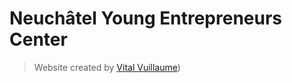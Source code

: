 # Neuchâtel Young Entrepreneurs Center

> Website created by [Vital Vuillaume](https://rmbi.ch/vital))
